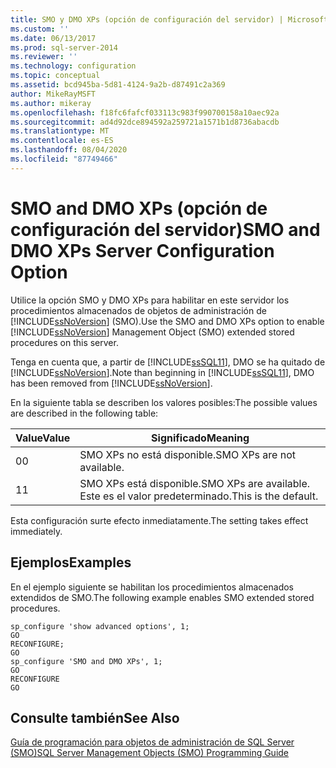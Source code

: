 ```yaml
---
title: SMO y DMO XPs (opción de configuración del servidor) | Microsoft Docs
ms.custom: ''
ms.date: 06/13/2017
ms.prod: sql-server-2014
ms.reviewer: ''
ms.technology: configuration
ms.topic: conceptual
ms.assetid: bcd945ba-5d81-4124-9a2b-d87491c2a369
author: MikeRayMSFT
ms.author: mikeray
ms.openlocfilehash: f18fc6fafcf033113c983f990700158a10aec92a
ms.sourcegitcommit: ad4d92dce894592a259721a1571b1d8736abacdb
ms.translationtype: MT
ms.contentlocale: es-ES
ms.lasthandoff: 08/04/2020
ms.locfileid: "87749466"
---
```

# <a name="smo-and-dmo-xps-server-configuration-option"></a><span data-ttu-id="facf1-102">SMO and DMO XPs (opción de configuración del servidor)</span><span class="sxs-lookup"><span data-stu-id="facf1-102">SMO and DMO XPs Server Configuration Option</span></span>
  <span data-ttu-id="facf1-103">Utilice la opción SMO y DMO XPs para habilitar en este servidor los procedimientos almacenados de objetos de administración de [!INCLUDE[ssNoVersion](../../includes/ssnoversion-md.md)] (SMO).</span><span class="sxs-lookup"><span data-stu-id="facf1-103">Use the SMO and DMO XPs option to enable [!INCLUDE[ssNoVersion](../../includes/ssnoversion-md.md)] Management Object (SMO) extended stored procedures on this server.</span></span>  
  
 <span data-ttu-id="facf1-104">Tenga en cuenta que, a partir de [!INCLUDE[ssSQL11](../../includes/sssql11-md.md)], DMO se ha quitado de [!INCLUDE[ssNoVersion](../../includes/ssnoversion-md.md)].</span><span class="sxs-lookup"><span data-stu-id="facf1-104">Note than beginning in [!INCLUDE[ssSQL11](../../includes/sssql11-md.md)], DMO has been removed from [!INCLUDE[ssNoVersion](../../includes/ssnoversion-md.md)].</span></span>  
  
 <span data-ttu-id="facf1-105">En la siguiente tabla se describen los valores posibles:</span><span class="sxs-lookup"><span data-stu-id="facf1-105">The possible values are described in the following table:</span></span>  
  
|<span data-ttu-id="facf1-106">Value</span><span class="sxs-lookup"><span data-stu-id="facf1-106">Value</span></span>|<span data-ttu-id="facf1-107">Significado</span><span class="sxs-lookup"><span data-stu-id="facf1-107">Meaning</span></span>|  
|-----------|-------------|  
|<span data-ttu-id="facf1-108">0</span><span class="sxs-lookup"><span data-stu-id="facf1-108">0</span></span>|<span data-ttu-id="facf1-109">SMO XPs no está disponible.</span><span class="sxs-lookup"><span data-stu-id="facf1-109">SMO XPs are not available.</span></span>|  
|<span data-ttu-id="facf1-110">1</span><span class="sxs-lookup"><span data-stu-id="facf1-110">1</span></span>|<span data-ttu-id="facf1-111">SMO XPs está disponible.</span><span class="sxs-lookup"><span data-stu-id="facf1-111">SMO XPs are available.</span></span> <span data-ttu-id="facf1-112">Este es el valor predeterminado.</span><span class="sxs-lookup"><span data-stu-id="facf1-112">This is the default.</span></span>|  
  
 <span data-ttu-id="facf1-113">Esta configuración surte efecto inmediatamente.</span><span class="sxs-lookup"><span data-stu-id="facf1-113">The setting takes effect immediately.</span></span>  
  
## <a name="examples"></a><span data-ttu-id="facf1-114">Ejemplos</span><span class="sxs-lookup"><span data-stu-id="facf1-114">Examples</span></span>  
 <span data-ttu-id="facf1-115">En el ejemplo siguiente se habilitan los procedimientos almacenados extendidos de SMO.</span><span class="sxs-lookup"><span data-stu-id="facf1-115">The following example enables SMO extended stored procedures.</span></span>  
  
```  
sp_configure 'show advanced options', 1;  
GO  
RECONFIGURE;  
GO  
sp_configure 'SMO and DMO XPs', 1;  
GO  
RECONFIGURE  
GO  
```  
  
## <a name="see-also"></a><span data-ttu-id="facf1-116">Consulte también</span><span class="sxs-lookup"><span data-stu-id="facf1-116">See Also</span></span>  
 [<span data-ttu-id="facf1-117">Guía de programación para objetos de administración de SQL Server &#40;SMO&#41;</span><span class="sxs-lookup"><span data-stu-id="facf1-117">SQL Server Management Objects &#40;SMO&#41; Programming Guide</span></span>](../../relational-databases/server-management-objects-smo/sql-server-management-objects-smo-programming-guide.md)  
  
  
